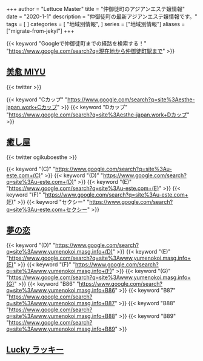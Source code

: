 +++
author = "Lettuce Master"
title = "仲御徒町のアジアンエステ嬢情報"
date = "2020-1-1"
description = "仲御徒町の最新アジアンエステ嬢情報です。"
tags = [
]
categories = [
    "地域別情報",
]
series = ["地域別情報"]
aliases = ["migrate-from-jekyl"]
+++

{{< keyword "Googleで仲御徒町までの経路を検索する！" "https://www.google.com/search?q=現在地から仲御徒町駅まで" >}}

## [美愈 MIYU](http://esthe-japan.work/miyu/)


{{< twitter  >}}

{{< keyword "Cカップ" "https://www.google.com/search?q=site%3Aesthe-japan.work+Cカップ" >}} {{< keyword "Dカップ" "https://www.google.com/search?q=site%3Aesthe-japan.work+Dカップ" >}} 

## [癒し屋](https://u-este.com/)


{{< twitter ogikuboesthe >}}

{{< keyword "(C)" "https://www.google.com/search?q=site%3Au-este.com+(C)" >}} {{< keyword "(D)" "https://www.google.com/search?q=site%3Au-este.com+(D)" >}} {{< keyword "(E)" "https://www.google.com/search?q=site%3Au-este.com+(E)" >}} {{< keyword "(F)" "https://www.google.com/search?q=site%3Au-este.com+(F)" >}} {{< keyword "セクシー" "https://www.google.com/search?q=site%3Au-este.com+セクシー" >}} 

## [夢の恋](http://www.yumenokoi.masg.info/)
{{< keyword "(D)" "https://www.google.com/search?q=site%3Awww.yumenokoi.masg.info+(D)" >}} {{< keyword "(E)" "https://www.google.com/search?q=site%3Awww.yumenokoi.masg.info+(E)" >}} {{< keyword "(F)" "https://www.google.com/search?q=site%3Awww.yumenokoi.masg.info+(F)" >}} {{< keyword "(G)" "https://www.google.com/search?q=site%3Awww.yumenokoi.masg.info+(G)" >}} {{< keyword "B86" "https://www.google.com/search?q=site%3Awww.yumenokoi.masg.info+B86" >}} {{< keyword "B87" "https://www.google.com/search?q=site%3Awww.yumenokoi.masg.info+B87" >}} {{< keyword "B88" "https://www.google.com/search?q=site%3Awww.yumenokoi.masg.info+B88" >}} {{< keyword "B89" "https://www.google.com/search?q=site%3Awww.yumenokoi.masg.info+B89" >}} 

## [Lucky ラッキー](https://luckyrelax.jimdofree.com/)


